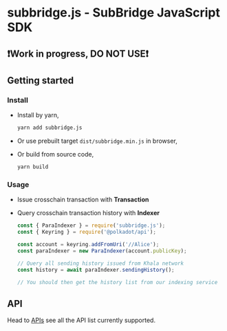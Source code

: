 # subbridge.js - SubBridge JavaScript SDK

## **❗️Work in progress, DO NOT USE❗️**

## Getting started

### Install

- Install by yarn,

    ```bash
    yarn add subbridge.js
    ```

- Or use prebuilt target `dist/subbridge.min.js` in browser,

- Or build from source code,

    ```bash
    yarn build
    ```

### Usage

- Issue crosschain transaction with **Transaction** 

- Query crosschain transaction history with **Indexer**

    ```typescript
    const { ParaIndexer } = require('subbridge.js');
    const { Keyring } = require('@polkadot/api');

    const account = keyring.addFromUri('//Alice');
    const paraIndexer = new ParaIndexer(account.publicKey);

    // Query all sending history issued from Khala network
    const history = await paraIndexer.sendingHistory();

    // You should then get the history list from our indexing service
    ```

## API

Head to [APIs](./API.md) see all the API list currently supported.
